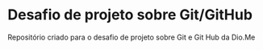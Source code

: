 # Desafio de projeto sobre Git/GitHub
Repositório criado para o desafio de projeto sobre Git e Git Hub da Dio.Me
